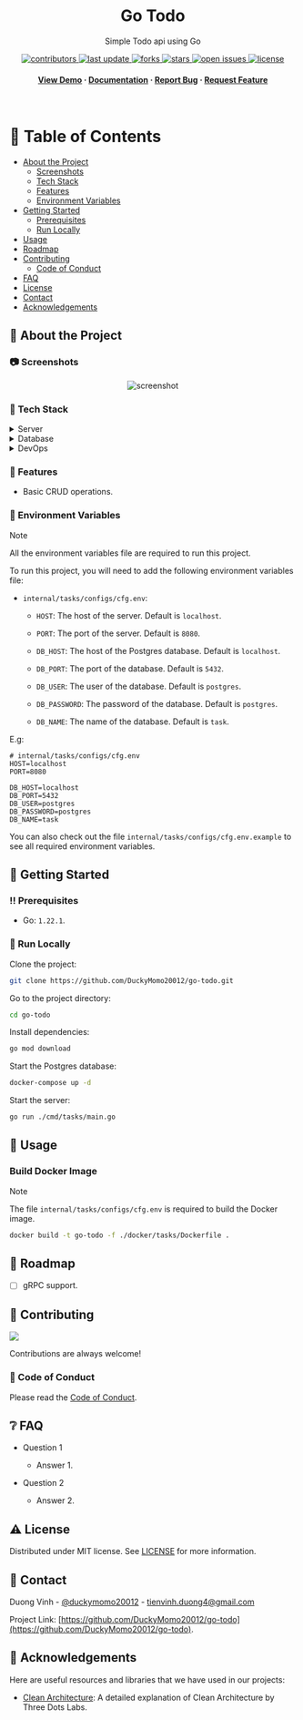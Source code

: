 <div align="center">

  <h1>Go Todo</h1>

  <p>
    Simple Todo api using Go
  </p>

<!-- Badges -->
<p>
  <a href="https://github.com/DuckyMomo20012/go-todo/graphs/contributors">
    <img src="https://img.shields.io/github/contributors/DuckyMomo20012/go-todo" alt="contributors" />
  </a>
  <a href="">
    <img src="https://img.shields.io/github/last-commit/DuckyMomo20012/go-todo" alt="last update" />
  </a>
  <a href="https://github.com/DuckyMomo20012/go-todo/network/members">
    <img src="https://img.shields.io/github/forks/DuckyMomo20012/go-todo" alt="forks" />
  </a>
  <a href="https://github.com/DuckyMomo20012/go-todo/stargazers">
    <img src="https://img.shields.io/github/stars/DuckyMomo20012/go-todo" alt="stars" />
  </a>
  <a href="https://github.com/DuckyMomo20012/go-todo/issues/">
    <img src="https://img.shields.io/github/issues/DuckyMomo20012/go-todo" alt="open issues" />
  </a>
  <a href="https://github.com/DuckyMomo20012/go-todo/blob/main/LICENSE">
    <img src="https://img.shields.io/github/license/DuckyMomo20012/go-todo.svg" alt="license" />
  </a>
</p>

<h4>
    <a href="https://github.com/DuckyMomo20012/go-todo/">View Demo</a>
  <span> · </span>
    <a href="https://github.com/DuckyMomo20012/go-todo">Documentation</a>
  <span> · </span>
    <a href="https://github.com/DuckyMomo20012/go-todo/issues/">Report Bug</a>
  <span> · </span>
    <a href="https://github.com/DuckyMomo20012/go-todo/issues/">Request Feature</a>
  </h4>
</div>

<br />

<!-- Table of Contents -->

# :notebook_with_decorative_cover: Table of Contents

- [About the Project](#star2-about-the-project)
  - [Screenshots](#camera-screenshots)
  - [Tech Stack](#space_invader-tech-stack)
  - [Features](#dart-features)
  - [Environment Variables](#key-environment-variables)
- [Getting Started](#toolbox-getting-started)
  - [Prerequisites](#bangbang-prerequisites)
  - [Run Locally](#running-run-locally)
- [Usage](#eyes-usage)
- [Roadmap](#compass-roadmap)
- [Contributing](#wave-contributing)
  - [Code of Conduct](#scroll-code-of-conduct)
- [FAQ](#grey_question-faq)
- [License](#warning-license)
- [Contact](#handshake-contact)
- [Acknowledgements](#gem-acknowledgements)

<!-- About the Project -->

## :star2: About the Project

<!-- Screenshots -->

### :camera: Screenshots

<div align="center">
  <img src="https://github.com/DuckyMomo20012/go-todo/assets/64480713/8673949a-f7b5-4ff7-8352-61b0d70dade3" alt="screenshot" />
</div>

<!-- TechStack -->

### :space_invader: Tech Stack

<details>
  <summary>Server</summary>
  <ul>
    <li><a href="https://go.dev"> Golang</a></li>
  </ul>
</details>

<details>
<summary>Database</summary>
  <ul>
    <li><a href="https://www.postgresql.org/">PostgreSQL</a></li>
  </ul>
</details>

<details>
<summary>DevOps</summary>
  <ul>
    <li><a href="https://www.docker.com/">Docker</a></li>
  </ul>
</details>

<!-- Features -->

### :dart: Features

- Basic CRUD operations.

<!-- Env Variables -->

### :key: Environment Variables

> [!NOTE]
> All the environment variables file are required to run this project.

To run this project, you will need to add the following environment variables file:

- `internal/tasks/configs/cfg.env`:

  - `HOST`: The host of the server. Default is `localhost`.
  - `PORT`: The port of the server. Default is `8080`.

  - `DB_HOST`: The host of the Postgres database. Default is `localhost`.
  - `DB_PORT`: The port of the database. Default is `5432`.
  - `DB_USER`: The user of the database. Default is `postgres`.
  - `DB_PASSWORD`: The password of the database. Default is `postgres`.
  - `DB_NAME`: The name of the database. Default is `task`.


E.g:

```
# internal/tasks/configs/cfg.env
HOST=localhost
PORT=8080

DB_HOST=localhost
DB_PORT=5432
DB_USER=postgres
DB_PASSWORD=postgres
DB_NAME=task
```

You can also check out the file `internal/tasks/configs/cfg.env.example` to see
all required environment variables.

<!-- Getting Started -->

## :toolbox: Getting Started

<!-- Prerequisites -->

### :bangbang: Prerequisites

- Go: `1.22.1`.

<!-- Run Locally -->

### :running: Run Locally

Clone the project:

```bash
git clone https://github.com/DuckyMomo20012/go-todo.git
```

Go to the project directory:

```bash
cd go-todo
```

Install dependencies:

```bash
go mod download
```

Start the Postgres database:

```bash
docker-compose up -d
```

Start the server:

```bash
go run ./cmd/tasks/main.go
```

<!-- Usage -->

## :eyes: Usage

### Build Docker Image

> [!NOTE]
> The file `internal/tasks/configs/cfg.env` is required to build the Docker image.

```bash
docker build -t go-todo -f ./docker/tasks/Dockerfile .
```

<!-- Roadmap -->

## :compass: Roadmap

- [ ] gRPC support.

<!-- Contributing -->

## :wave: Contributing

<a href="https://github.com/DuckyMomo20012/go-todo/graphs/contributors">
  <img src="https://contrib.rocks/image?repo=DuckyMomo20012/go-todo" />
</a>

Contributions are always welcome!

<!-- Code of Conduct -->

### :scroll: Code of Conduct

Please read the [Code of Conduct](https://github.com/DuckyMomo20012/go-todo/blob/main/CODE_OF_CONDUCT.md).

<!-- FAQ -->

## :grey_question: FAQ

- Question 1

  - Answer 1.

- Question 2

  - Answer 2.

<!-- License -->

## :warning: License

Distributed under MIT license. See
[LICENSE](https://github.com/DuckyMomo20012/go-todo/blob/main/LICENSE)
for more information.

<!-- Contact -->

## :handshake: Contact

Duong Vinh - [@duckymomo20012](https://twitter.com/duckymomo20012) -
tienvinh.duong4@gmail.com

Project Link: [https://github.com/DuckyMomo20012/go-todo](https://github.com/DuckyMomo20012/go-todo).

<!-- Acknowledgments -->

## :gem: Acknowledgements

Here are useful resources and libraries that we have used in our projects:

- [Clean Architecture](https://threedots.tech/post/introducing-clean-architecture/):
  A detailed explanation of Clean Architecture by Three Dots Labs.
